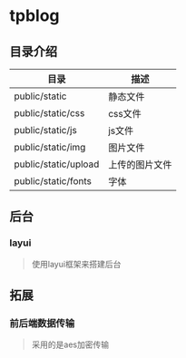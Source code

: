 # tpblog
## 目录介绍
目录 | 描述
---|---
public/static|静态文件
public/static/css|css文件
public/static/js|js文件
public/static/img|图片文件
public/static/upload |上传的图片文件
public/static/fonts|字体
## 后台
### layui
> 使用layui框架来搭建后台

## 拓展
### 前后端数据传输
> 采用的是aes加密传输